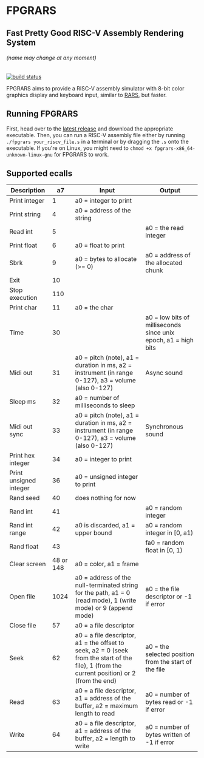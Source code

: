 # FPGRARS
## Fast Pretty Good RISC-V Assembly Rendering System
###### (name may change at any moment)

[![build status](https://github.com/LeoRiether/FPGRARS/workflows/Build%20&%20Test/badge.svg)](https://github.com/LeoRiether/FPGRARS/actions)

FPGRARS aims to provide a RISC-V assembly simulator with 8-bit color graphics display and keyboard input, similar to [RARS](https://github.com/TheThirdOne/rars), but faster.

## Running FPGRARS
First, head over to the [latest release](https://github.com/LeoRiether/FPGRARS/releases/latest) and download the appropriate executable. Then, you can run a RISC-V assembly file either by running `./fpgrars your_riscv_file.s` in a terminal or by dragging the `.s` onto the executable. If you're on Linux, you might need to `chmod +x fpgrars-x86_64-unknown-linux-gnu` for FPGRARS to work.

## Supported ecalls

| Description | a7 | Input | Output |
|-------------|----|-------|--------|
Print integer | 1  | a0 = integer to print | |
Print string | 4 | a0 = address of the string | |
Read int | 5 | | a0 = the read integer |
Print float | 6 | a0 = float to print | |
Sbrk | 9 | a0 = bytes to allocate (>= 0) | a0 = address of the allocated chunk
Exit | 10 | | |
Stop execution | 110 | |
Print char | 11 | a0 = the char | |
Time | 30 | | a0 = low bits of milliseconds since unix epoch, a1 = high bits |
Midi out | 31 | a0 = pitch (note), a1 = duration in ms, a2 = instrument (in range 0-127), a3 = volume (also 0-127) | Async sound |
Sleep ms | 32 | a0 = number of milliseconds to sleep | |
Midi out sync | 33 | a0 = pitch (note), a1 = duration in ms, a2 = instrument (in range 0-127), a3 = volume (also 0-127) | Synchronous sound |
Print hex integer | 34 | a0 = integer to print | |
Print unsigned integer | 36 | a0 = unsigned integer to print | |
Rand seed | 40 | does nothing for now | |
Rand int | 41 | | a0 = random integer |
Rand int range | 42 | a0 is discarded, a1 = upper bound | a0 = random integer in [0, a1) |
Rand float | 43 | | fa0 = random float in [0, 1) |
Clear screen | 48 or 148 | a0 = color, a1 = frame | |
Open file | 1024 | a0 = address of the null-terminated string for the path, a1 = 0 (read mode), 1 (write mode) or 9 (append mode) | a0 = the file descriptor or -1 if error |
Close file | 57 | a0 = a file descriptor | |
Seek | 62 | a0 = a file descriptor, a1 = the offset to seek, a2 = 0 (seek from the start of the file), 1 (from the current position) or 2 (from the end) | a0 = the selected position from the start of the file |
Read | 63 | a0 = a file descriptor, a1 = address of the buffer, a2 = maximum length to read | a0 = number of bytes read or -1 if error |
Write | 64 | a0 = a file descriptor, a1 = address of the buffer, a2 = length to write | a0 = number of bytes written of -1 if error |
